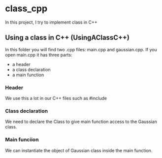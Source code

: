 # class_cpp
In this project, I try to implement class in C++

## Using a class in C++ (UsingAClassC++)
In this folder you will find two .cpp files: main.cpp and gaussian.cpp. If you open main.cpp it has three parts:
- a header
- a class declaration
- a main function

### Header
We use this a lot in our C++ files such as #include <iostream>

### Class declaration
We need to declare the Class to give main function access to the Gaussian class.

### Main funciion
We can instantiate the object of Gaussian class inside the main function.